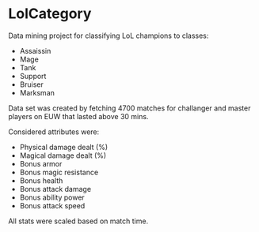 # LolCategory

Data mining project for classifying LoL champions to classes:
- Assaissin
- Mage
- Tank
- Support
- Bruiser
- Marksman

Data set was created by fetching 4700 matches for challanger and master players
on EUW that lasted above 30 mins.

Considered attributes were:
- Physical damage dealt (%)
- Magical damage dealt (%)
- Bonus armor
- Bonus magic resistance
- Bonus health
- Bonus attack damage
- Bonus ability power
- Bonus attack speed

All stats were scaled based on match time.

